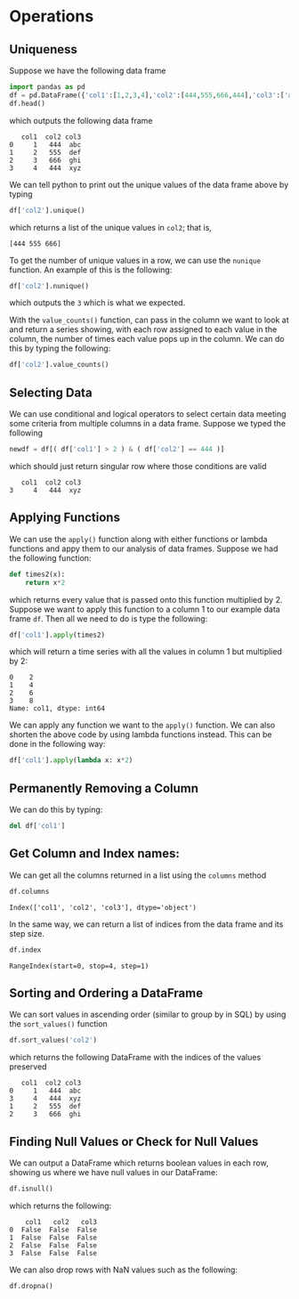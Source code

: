 # Operations


## Uniqueness

Suppose we have the following data frame
````python
import pandas as pd
df = pd.DataFrame({'col1':[1,2,3,4],'col2':[444,555,666,444],'col3':['abc','def','ghi','xyz']})
df.head()
````
which outputs the following data frame
````
   col1  col2 col3
0     1   444  abc
1     2   555  def
2     3   666  ghi
3     4   444  xyz
````
We can tell python to print out the unique values of the data frame above by typing 
````python
df['col2'].unique()
````
which returns a list of the unique values in `col2`; that is, 
````
[444 555 666]
````
To get the number of unique values in a row, we can use the `nunique` function. An example of this is the following:
````python
df['col2'].nunique()
````
which outputs the `3` which is what we expected. 

With the `value_counts()` function, can pass in the column we want to look at and return a series showing, with each row assigned to each value in the column, the number of times each value pops up in the column. We can do this by typing the following: 
````python
df['col2'].value_counts()
````

## Selecting Data

We can use conditional and logical operators to select certain data meeting some criteria from multiple columns in a data frame. Suppose we typed the following  
````python
newdf = df[( df['col1'] > 2 ) & ( df['col2'] == 444 )]
````
which should just return singular row where those conditions are valid
````
   col1  col2 col3
3     4   444  xyz
````

## Applying Functions

We can use the `apply()` function along with either functions or lambda functions and appy them to our analysis of data frames. Suppose we had the following function:
````python
def times2(x):
    return x*2
````
which returns every value that is passed onto this function multiplied by 2. Suppose we want to apply this function to a column 1 to our example data frame `df`. Then all we need to do is type the following:
````python
df['col1'].apply(times2)
````
which will return a time series with all the values in column 1 but multiplied by 2:
````
0    2
1    4
2    6
3    8
Name: col1, dtype: int64
````
We can apply any function we want to the `apply()` function. We can also shorten the above code by using lambda functions instead. This can be done in the following way: 
````python
df['col1'].apply(lambda x: x*2)
````


## Permanently Removing a Column

We can do this by typing:
````python
del df['col1']
````


## Get Column and Index names:
We can get all the columns returned in a list using the `columns` method
````python
df.columns
````

````
Index(['col1', 'col2', 'col3'], dtype='object')
````
In the same way, we can return a list of indices from the data frame and its step size.

````python
df.index
````
````
RangeIndex(start=0, stop=4, step=1)
````


## Sorting and Ordering a DataFrame
We can sort values in ascending order (similar to group by in SQL) by using the `sort_values()` function 
````python
df.sort_values('col2')
````
which returns the following DataFrame with the indices of the values preserved
````
   col1  col2 col3
0     1   444  abc
3     4   444  xyz
1     2   555  def
2     3   666  ghi
````

## Finding Null Values or Check for Null Values

We can output a DataFrame which returns boolean values in each row, showing us where we have null values in our DataFrame:

````python
df.isnull()
````

which returns the following:
````
    col1   col2   col3
0  False  False  False
1  False  False  False
2  False  False  False
3  False  False  False
````
We can also drop rows with NaN values such as the following:
````python
df.dropna()
````
